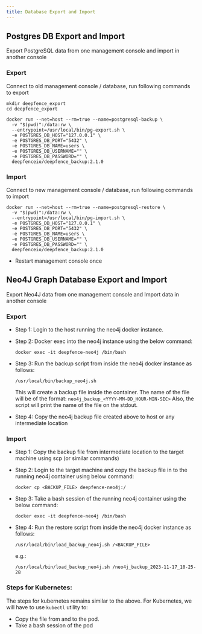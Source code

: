 ```yaml
---
title: Database Export and Import
---
```


## Postgres DB Export and Import

Export PostgreSQL data from one management console and import in another console

### Export

Connect to old management console / database, run following commands to export

```shell
mkdir deepfence_export
cd deepfence_export

docker run --net=host --rm=true --name=postgresql-backup \
  -v "$(pwd)":/data:rw \
  --entrypoint=/usr/local/bin/pg-export.sh \
  -e POSTGRES_DB_HOST="127.0.0.1" \
  -e POSTGRES_DB_PORT="5432" \
  -e POSTGRES_DB_NAME=users \
  -e POSTGRES_DB_USERNAME="" \
  -e POSTGRES_DB_PASSWORD="" \
  deepfenceio/deepfence_backup:2.1.0
```

### Import

Connect to new management console / database, run following commands to import

```shell
docker run --net=host --rm=true --name=postgresql-restore \
  -v "$(pwd)":/data:rw \
  --entrypoint=/usr/local/bin/pg-import.sh \
  -e POSTGRES_DB_HOST="127.0.0.1" \
  -e POSTGRES_DB_PORT="5432" \
  -e POSTGRES_DB_NAME=users \
  -e POSTGRES_DB_USERNAME="" \
  -e POSTGRES_DB_PASSWORD="" \
  deepfenceio/deepfence_backup:2.1.0
```
- Restart management console once


## Neo4J Graph Database Export and Import

Export Neo4J data from one management console and Import data in another console

### Export

* Step 1: Login to the host running the neo4j docker instance.
* Step 2: Docker exec into the neo4j instance using the below command:

    ```shell
    docker exec -it deepfence-neo4j /bin/bash
    ```
* Step 3: Run the backup script from inside the neo4j docker instance as follows:

    ```shell
    /usr/local/bin/backup_neo4j.sh 
    ```
    This will create a backup file inside the container.
    The name of the file will be of the format: `neo4j_backup_<YYYY-MM-DD_HOUR-MIN-SEC>`
    Also, the script will print the name of the file on the stdout.
* Step 4: Copy the neo4j backup file created above to host or any intermediate location

### Import

* Step 1: Copy the backup file from intermediate location to the target machine using scp (or similar commands)
* Step 2: Login to the target machine and copy the backup file in to the running neo4j container using below command:

    ```shell
    docker cp <BACKUP_FILE> deepfence-neo4j:/
    ```
* Step 3: Take a bash session of the running neo4j container using the below command:

    ```shell
    docker exec -it deepfence-neo4j /bin/bash
    ```
* Step 4: Run the restore script from inside the neo4j docker instance as follows:

    ```shell
    /usr/local/bin/load_backup_neo4j.sh /<BACKUP_FILE>
    ```
    e.g.:
    ```shell
    /usr/local/bin/load_backup_neo4j.sh /neo4j_backup_2023-11-17_10-25-28
    ```

### Steps for Kubernetes:

The steps for kubernetes remains similar to the above.
For Kubernetes, we will have to use `kubectl` utility to:
* Copy the file from and to the pod.
* Take a bash session of the pod

